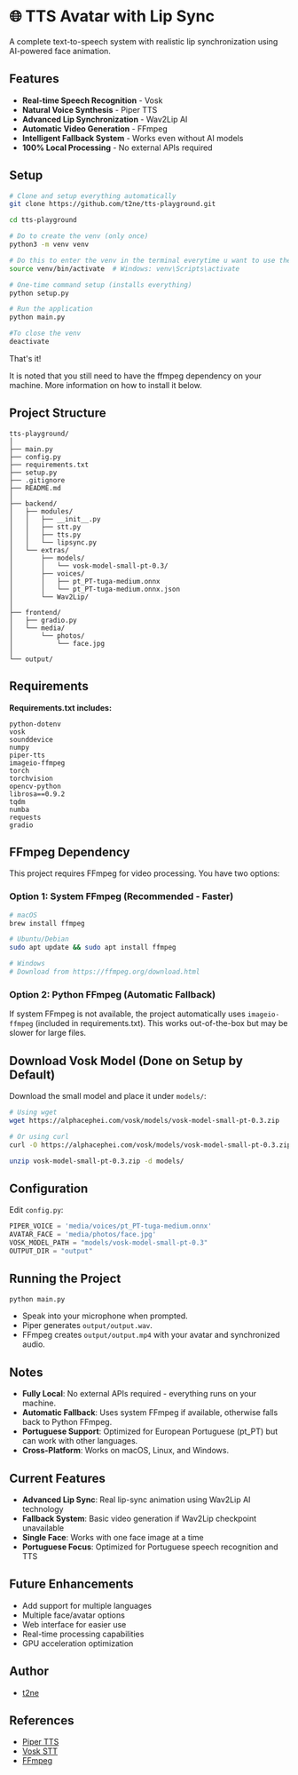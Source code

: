 # 🌐 TTS Avatar with Lip Sync

A complete text-to-speech system with realistic lip synchronization using AI-powered face animation.

## Features

- **Real-time Speech Recognition** - Vosk
- **Natural Voice Synthesis** - Piper TTS
- **Advanced Lip Synchronization** - Wav2Lip AI
- **Automatic Video Generation** - FFmpeg
- **Intelligent Fallback System** - Works even without AI models
- **100% Local Processing** - No external APIs required

## Setup

```bash
# Clone and setup everything automatically
git clone https://github.com/t2ne/tts-playground.git

cd tts-playground

# Do to create the venv (only once)
python3 -m venv venv

# Do this to enter the venv in the terminal everytime u want to use the project
source venv/bin/activate  # Windows: venv\Scripts\activate

# One-time command setup (installs everything)
python setup.py

# Run the application
python main.py

#To close the venv
deactivate
```

That's it!

It is noted that you still need to have the ffmpeg dependency on your machine. More information on how to install it below.

## Project Structure

```
tts-playground/
│
├── main.py
├── config.py
├── requirements.txt
├── setup.py
├── .gitignore
├── README.md
│
├── backend/
│   ├── modules/
│   │   ├── __init__.py
│   │   ├── stt.py
│   │   ├── tts.py
│   │   └── lipsync.py
│   └── extras/
│       ├── models/
│       │   └── vosk-model-small-pt-0.3/
│       ├── voices/
│       │   ├── pt_PT-tuga-medium.onnx
│       │   └── pt_PT-tuga-medium.onnx.json
│       └── Wav2Lip/
│
├── frontend/
│   ├── gradio.py
│   └── media/
│       └── photos/
│           └── face.jpg
│
└── output/
```

## Requirements

**Requirements.txt includes:**

```
python-dotenv
vosk
sounddevice
numpy
piper-tts
imageio-ffmpeg
torch
torchvision
opencv-python
librosa==0.9.2
tqdm
numba
requests
gradio
```

## FFmpeg Dependency

This project requires FFmpeg for video processing. You have two options:

### Option 1: System FFmpeg (Recommended - Faster)

```bash
# macOS
brew install ffmpeg

# Ubuntu/Debian
sudo apt update && sudo apt install ffmpeg

# Windows
# Download from https://ffmpeg.org/download.html
```

### Option 2: Python FFmpeg (Automatic Fallback)

If system FFmpeg is not available, the project automatically uses `imageio-ffmpeg` (included in requirements.txt).
This works out-of-the-box but may be slower for large files.

## Download Vosk Model (Done on Setup by Default)

Download the small model and place it under `models/`:

```bash
# Using wget
wget https://alphacephei.com/vosk/models/vosk-model-small-pt-0.3.zip

# Or using curl
curl -O https://alphacephei.com/vosk/models/vosk-model-small-pt-0.3.zip

unzip vosk-model-small-pt-0.3.zip -d models/
```

## Configuration

Edit `config.py`:

```python
PIPER_VOICE = 'media/voices/pt_PT-tuga-medium.onnx'
AVATAR_FACE = 'media/photos/face.jpg'
VOSK_MODEL_PATH = "models/vosk-model-small-pt-0.3"
OUTPUT_DIR = "output"
```

## Running the Project

```bash
python main.py
```

- Speak into your microphone when prompted.
- Piper generates `output/output.wav`.
- FFmpeg creates `output/output.mp4` with your avatar and synchronized audio.

## Notes

- **Fully Local**: No external APIs required - everything runs on your machine.
- **Automatic Fallback**: Uses system FFmpeg if available, otherwise falls back to Python FFmpeg.
- **Portuguese Support**: Optimized for European Portuguese (pt_PT) but can work with other languages.
- **Cross-Platform**: Works on macOS, Linux, and Windows.

## Current Features

- **Advanced Lip Sync**: Real lip-sync animation using Wav2Lip AI technology
- **Fallback System**: Basic video generation if Wav2Lip checkpoint unavailable
- **Single Face**: Works with one face image at a time
- **Portuguese Focus**: Optimized for Portuguese speech recognition and TTS

## Future Enhancements

- Add support for multiple languages
- Multiple face/avatar options
- Web interface for easier use
- Real-time processing capabilities
- GPU acceleration optimization

## Author

- [t2ne](https://github.com/t2ne)

## References

- [Piper TTS](https://github.com/rhasspy/piper)
- [Vosk STT](https://alphacephei.com/vosk/)
- [FFmpeg](https://ffmpeg.org/)
